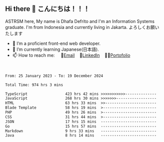 ## Hi there 👋 こんにちは！！！
ASTRSM here, My name is Dhafa Defrito and I'm an Information Systems graduate. I'm from Indonesia and currently living in Jakarta. よろしくお願いたします

- 🔭 I’m a proficient front-end web developer.
- 🌱 I’m currently learning Japanese(日本語).
- 📫 How to reach me: &nbsp;&nbsp;&nbsp;&nbsp;📧[Email](ddefrito@gmail.com)&nbsp;&nbsp;&nbsp;&nbsp;💼[LinkedIn](https://www.linkedin.com/in/dhafa-defrita-rama-yudistira-9357a9229/)&nbsp;&nbsp;&nbsp;&nbsp;👨‍🎨[Portofolio](https://ddefrito.vercel.app/)
<br>
<!-- <p align="left">
<a href="https://github.com/ASTRSM">
  <img height="180em" src="https://github-readme-stats-eight-theta.vercel.app/api?username=ASTRSM&show_icons=true&theme=dracula&include_all_commits=true&count_private=true"/>
  <img height="180em" src="https://github-readme-stats-eight-theta.vercel.app/api/top-langs/?username=ASTRSM&layout=compact&langs_count=8&theme=dracula"/>
</a>
</p> -->

<!--START_SECTION:waka-->

```txt
From: 25 January 2023 - To: 19 December 2024

Total Time: 974 hrs 3 mins

TypeScript                 423 hrs 42 mins >>>>>>>>>>>--------------   43.50 %
JavaScript                 268 hrs 30 mins >>>>>>>------------------   27.57 %
HTML                       63 hrs 33 mins  >>-----------------------   06.52 %
Blade Template             58 hrs 19 mins  >------------------------   05.99 %
PHP                        49 hrs 26 mins  >------------------------   05.08 %
CSS                        31 hrs 44 mins  >------------------------   03.26 %
JSON                       17 hrs 15 mins  -------------------------   01.77 %
Go                         15 hrs 57 mins  -------------------------   01.64 %
Markdown                   9 hrs 33 mins   -------------------------   00.98 %
Java                       8 hrs 14 mins   -------------------------   00.85 %
```

<!--END_SECTION:waka-->
